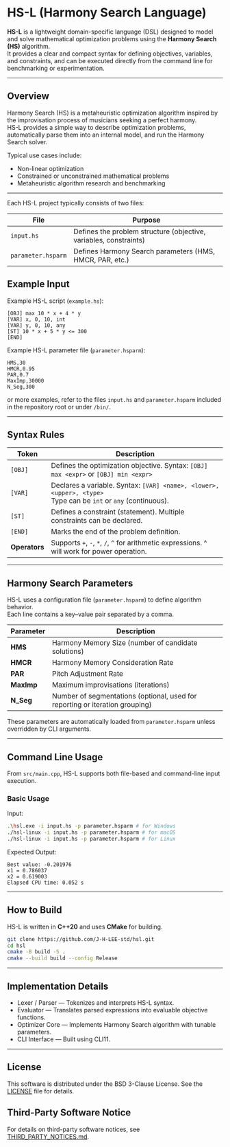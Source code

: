 # HS-L (Harmony Search Language)

**HS-L** is a lightweight domain-specific language (DSL) designed to model and solve mathematical optimization problems using the **Harmony Search (HS)** algorithm.  
It provides a clear and compact syntax for defining objectives, variables, and constraints, and can be executed directly from the command line for benchmarking or experimentation.

---

## Overview

Harmony Search (HS) is a metaheuristic optimization algorithm inspired by the improvisation process of musicians seeking a perfect harmony.  
HS-L provides a simple way to describe optimization problems, automatically parse them into an internal model, and run the Harmony Search solver.

Typical use cases include:
- Non-linear optimization
- Constrained or unconstrained mathematical problems
- Metaheuristic algorithm research and benchmarking

---

Each HS-L project typically consists of two files:

| File | Purpose |
|------|----------|
| `input.hs` | Defines the problem structure (objective, variables, constraints) |
| `parameter.hsparm` | Defines Harmony Search parameters (HMS, HMCR, PAR, etc.) |

## Example Input

Example HS-L script (`example.hs`):

```
[OBJ] max 10 * x + 4 * y
[VAR] x, 0, 10, int
[VAR] y, 0, 10, any
[ST] 10 * x + 5 * y <= 300
[END]
```

Example HS-L parameter file (`parameter.hsparm`):

```
HMS,30
HMCR,0.95
PAR,0.7
MaxImp,30000
N_Seg,300
```

or more examples, refer to the files `input.hs` and `parameter.hsparm` included in the repository root or under `/bin/`.

---

## Syntax Rules

| Token | Description |
|--------|-------------|
| `[OBJ]` | Defines the optimization objective. Syntax: `[OBJ] max <expr>` or `[OBJ] min <expr>` |
| `[VAR]` | Declares a variable. Syntax: `[VAR] <name>, <lower>, <upper>, <type>` <br>Type can be `int` or `any` (continuous). |
| `[ST]` | Defines a constraint (statement). Multiple constraints can be declared. |
| `[END]` | Marks the end of the problem definition. |
| **Operators** | Supports `+`, `-`, `*`, `/`, `^` for arithmetic expressions. ^ will work for power operation. |

---

##  Harmony Search Parameters

HS-L uses a configuration file (`parameter.hsparm`) to define algorithm behavior.  
Each line contains a key–value pair separated by a comma.

| Parameter | Description |
|------------|-------------|
| **HMS** | Harmony Memory Size (number of candidate solutions) |
| **HMCR** | Harmony Memory Consideration Rate |
| **PAR** | Pitch Adjustment Rate |
| **MaxImp** | Maximum improvisations (iterations) |
| **N_Seg** | Number of segmentations (optional, used for reporting or iteration grouping) |

These parameters are automatically loaded from `parameter.hsparm` unless overridden by CLI arguments.

---

## Command Line Usage

From `src/main.cpp`, HS-L supports both file-based and command-line input execution.

### Basic Usage

Input:
```bash
.\hsl.exe -i input.hs -p parameter.hsparm # for Windows
./hsl-linux -i input.hs -p parameter.hsparm # for macOS
./hsl-linux -i input.hs -p parameter.hsparm # for Linux
```
Expected Output:
```
Best value: -0.201976
x1 = 0.786037
x2 = 0.619003
Elapsed CPU time: 0.052 s
```

---
##  How to Build

HS-L is written in **C++20** and uses **CMake** for building.

```bash
git clone https://github.com/J-H-LEE-std/hsl.git
cd hsl
cmake -B build -S .
cmake --build build --config Release
```

---

## Implementation Details

* Lexer / Parser — Tokenizes and interprets HS-L syntax.
* Evaluator — Translates parsed expressions into evaluable objective functions.
* Optimizer Core — Implements Harmony Search algorithm with tunable parameters.
* CLI Interface — Built using CLI11.
  
---

## License
This software is distributed under the BSD 3-Clause License. See the [LICENSE](./LICENSE) file for details.

## Third-Party Software Notice
For details on third-party software notices, see [THIRD_PARTY_NOTICES.md](./THIRD_PARTY_NOTICES.md).
